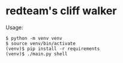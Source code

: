 # redteam's cliff walker

Usage:
```
$ python -m venv venv
$ source venv/bin/activate
(venv)$ pip install -r requirements
(venv)$ ./main.py shell
```
